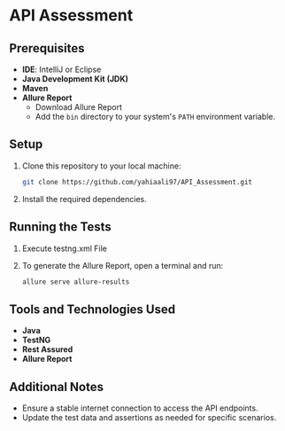 # API Assessment

## Prerequisites
- **IDE**: IntelliJ or Eclipse
- **Java Development Kit (JDK)**
- **Maven**
- **Allure Report**
  - Download Allure Report 
  - Add the `bin` directory to your system's `PATH` environment variable.

## Setup
1. Clone this repository to your local machine:
   ```sh
   git clone https://github.com/yahiaali97/API_Assessment.git
   ```
2. Install the required dependencies.


## Running the Tests
1. Execute testng.xml File
   
2. To generate the Allure Report, open a terminal and run:
   ```sh
   allure serve allure-results
   ```

## Tools and Technologies Used
- **Java**
- **TestNG**
- **Rest Assured**
- **Allure Report**

## Additional Notes
- Ensure a stable internet connection to access the API endpoints.
- Update the test data and assertions as needed for specific scenarios.